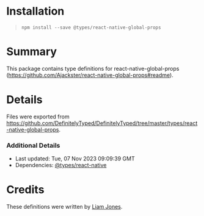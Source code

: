 # Installation
> `npm install --save @types/react-native-global-props`

# Summary
This package contains type definitions for react-native-global-props (https://github.com/Ajackster/react-native-global-props#readme).

# Details
Files were exported from https://github.com/DefinitelyTyped/DefinitelyTyped/tree/master/types/react-native-global-props.

### Additional Details
 * Last updated: Tue, 07 Nov 2023 09:09:39 GMT
 * Dependencies: [@types/react-native](https://npmjs.com/package/@types/react-native)

# Credits
These definitions were written by [Liam Jones](https://github.com/liamjones).
